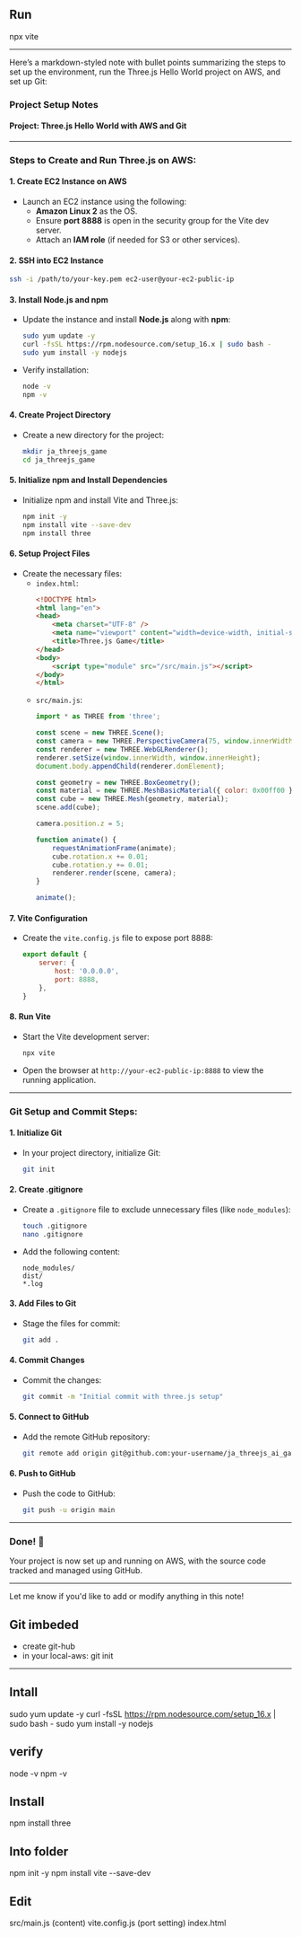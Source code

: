 ## Run

npx vite



---

Here’s a markdown-styled note with bullet points summarizing the steps to set up the environment, run the Three.js Hello World project on AWS, and set up Git:

### Project Setup Notes

#### **Project: Three.js Hello World with AWS and Git**

---

### **Steps to Create and Run Three.js on AWS:**

#### 1. **Create EC2 Instance on AWS**
   - Launch an EC2 instance using the following:
     - **Amazon Linux 2** as the OS.
     - Ensure **port 8888** is open in the security group for the Vite dev server.
     - Attach an **IAM role** (if needed for S3 or other services).
  
#### 2. **SSH into EC2 Instance**
   ```bash
   ssh -i /path/to/your-key.pem ec2-user@your-ec2-public-ip
   ```

#### 3. **Install Node.js and npm**
   - Update the instance and install **Node.js** along with **npm**:
     ```bash
     sudo yum update -y
     curl -fsSL https://rpm.nodesource.com/setup_16.x | sudo bash -
     sudo yum install -y nodejs
     ```
   - Verify installation:
     ```bash
     node -v
     npm -v
     ```

#### 4. **Create Project Directory**
   - Create a new directory for the project:
     ```bash
     mkdir ja_threejs_game
     cd ja_threejs_game
     ```

#### 5. **Initialize npm and Install Dependencies**
   - Initialize npm and install Vite and Three.js:
     ```bash
     npm init -y
     npm install vite --save-dev
     npm install three
     ```

#### 6. **Setup Project Files**
   - Create the necessary files:
     - `index.html`:
       ```html
       <!DOCTYPE html>
       <html lang="en">
       <head>
           <meta charset="UTF-8" />
           <meta name="viewport" content="width=device-width, initial-scale=1.0" />
           <title>Three.js Game</title>
       </head>
       <body>
           <script type="module" src="/src/main.js"></script>
       </body>
       </html>
       ```
     - `src/main.js`:
       ```javascript
       import * as THREE from 'three';

       const scene = new THREE.Scene();
       const camera = new THREE.PerspectiveCamera(75, window.innerWidth / window.innerHeight, 0.1, 1000);
       const renderer = new THREE.WebGLRenderer();
       renderer.setSize(window.innerWidth, window.innerHeight);
       document.body.appendChild(renderer.domElement);

       const geometry = new THREE.BoxGeometry();
       const material = new THREE.MeshBasicMaterial({ color: 0x00ff00 });
       const cube = new THREE.Mesh(geometry, material);
       scene.add(cube);

       camera.position.z = 5;

       function animate() {
           requestAnimationFrame(animate);
           cube.rotation.x += 0.01;
           cube.rotation.y += 0.01;
           renderer.render(scene, camera);
       }

       animate();
       ```

#### 7. **Vite Configuration**
   - Create the `vite.config.js` file to expose port 8888:
     ```javascript
     export default {
         server: {
             host: '0.0.0.0',
             port: 8888,
         },
     }
     ```

#### 8. **Run Vite**
   - Start the Vite development server:
     ```bash
     npx vite
     ```

   - Open the browser at `http://your-ec2-public-ip:8888` to view the running application.

---

### **Git Setup and Commit Steps:**

#### 1. **Initialize Git**
   - In your project directory, initialize Git:
     ```bash
     git init
     ```

#### 2. **Create .gitignore**
   - Create a `.gitignore` file to exclude unnecessary files (like `node_modules`):
     ```bash
     touch .gitignore
     nano .gitignore
     ```
   - Add the following content:
     ```plaintext
     node_modules/
     dist/
     *.log
     ```

#### 3. **Add Files to Git**
   - Stage the files for commit:
     ```bash
     git add .
     ```

#### 4. **Commit Changes**
   - Commit the changes:
     ```bash
     git commit -m "Initial commit with three.js setup"
     ```

#### 5. **Connect to GitHub**
   - Add the remote GitHub repository:
     ```bash
     git remote add origin git@github.com:your-username/ja_threejs_ai_game.git
     ```

#### 6. **Push to GitHub**
   - Push the code to GitHub:
     ```bash
     git push -u origin main
     ```

---

### **Done!** 🎉

Your project is now set up and running on AWS, with the source code tracked and managed using GitHub.

---

Let me know if you'd like to add or modify anything in this note!








## Git imbeded
- create git-hub
- in your local-aws: git init












----


## Intall
sudo yum update -y
curl -fsSL https://rpm.nodesource.com/setup_16.x | sudo bash -
sudo yum install -y nodejs


## verify
node -v
npm -v

## Install
npm install three


## Into folder
npm init -y
npm install vite --save-dev

## Edit
src/main.js (content)
vite.config.js (port setting)
index.html





